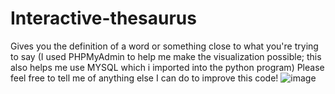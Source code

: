 # Interactive-thesaurus
Gives you the definition of a word or something close to what you're trying to say
(I used PHPMyAdmin to help me make the visualization possible; this also helps me use MYSQL which i imported into the python program)
Please feel free to tell me of anything else I can do to improve this code!
![image](https://user-images.githubusercontent.com/57652233/123557233-a4f1f380-d744-11eb-9acf-31f364057c67.png)
